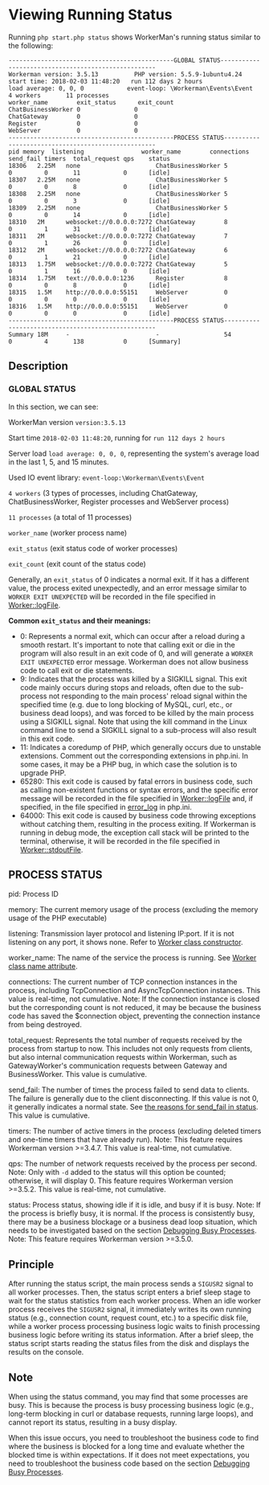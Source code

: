 # Viewing Running Status

Running `php start.php status` shows WorkerMan's running status similar to the following:

``` 
----------------------------------------------GLOBAL STATUS----------------------------------------------------
Workerman version: 3.5.13          PHP version: 5.5.9-1ubuntu4.24
start time: 2018-02-03 11:48:20   run 112 days 2 hours   
load average: 0, 0, 0            event-loop: \Workerman\Events\Event
4 workers       11 processes
worker_name        exit_status      exit_count
ChatBusinessWorker 0               0
ChatGateway        0               0
Register           0               0
WebServer          0               0
----------------------------------------------PROCESS STATUS---------------------------------------------------
pid	memory  listening                worker_name        connections send_fail timers  total_request qps    status
18306	2.25M   none                     ChatBusinessWorker 5           0         0       11            0      [idle]
18307	2.25M   none                     ChatBusinessWorker 5           0         0       8             0      [idle]
18308	2.25M   none                     ChatBusinessWorker 5           0         0       3             0      [idle]
18309	2.25M   none                     ChatBusinessWorker 5           0         0       14            0      [idle]
18310	2M      websocket://0.0.0.0:7272 ChatGateway        8           0         1       31            0      [idle]
18311	2M      websocket://0.0.0.0:7272 ChatGateway        7           0         1       26            0      [idle]
18312	2M      websocket://0.0.0.0:7272 ChatGateway        6           0         1       21            0      [idle]
18313	1.75M   websocket://0.0.0.0:7272 ChatGateway        5           0         1       16            0      [idle]
18314	1.75M   text://0.0.0.0:1236      Register           8           0         0       8             0      [idle]
18315	1.5M    http://0.0.0.0:55151     WebServer          0           0         0       0             0      [idle]
18316	1.5M    http://0.0.0.0:55151     WebServer          0           0         0       0             0      [idle]
----------------------------------------------PROCESS STATUS---------------------------------------------------
Summary	18M     -                        -                  54          0         4       138           0      [Summary]
```
  
## Description   

### GLOBAL STATUS

In this section, we can see:

WorkerMan version `version:3.5.13`

Start time `2018-02-03 11:48:20`, running for `run 112 days 2 hours`

Server load `load average: 0, 0, 0`, representing the system's average load in the last 1, 5, and 15 minutes.

Used IO event library: `event-loop:\Workerman\Events\Event`

`4 workers` (3 types of processes, including ChatGateway, ChatBusinessWorker, Register processes and WebServer process)

`11 processes` (a total of 11 processes)

`worker_name` (worker process name)

`exit_status` (exit status code of worker processes)

`exit_count` (exit count of the status code)

Generally, an `exit_status` of 0 indicates a normal exit. If it has a different value, the process exited unexpectedly, and an error message similar to `WORKER EXIT UNEXPECTED` will be recorded in the file specified in [Worker::logFile](worker/log-file.md).

**Common `exit_status` and their meanings:**

* 0: Represents a normal exit, which can occur after a reload during a smooth restart. It's important to note that calling exit or die in the program will also result in an exit code of 0, and will generate a `WORKER EXIT UNEXPECTED` error message. Workerman does not allow business code to call exit or die statements.
* 9: Indicates that the process was killed by a SIGKILL signal. This exit code mainly occurs during stops and reloads, often due to the sub-process not responding to the main process' reload signal within the specified time (e.g. due to long blocking of MySQL, curl, etc., or business dead loops), and was forced to be killed by the main process using a SIGKILL signal. Note that using the kill command in the Linux command line to send a SIGKILL signal to a sub-process will also result in this exit code.
* 11: Indicates a coredump of PHP, which generally occurs due to unstable extensions. Comment out the corresponding extensions in php.ini. In some cases, it may be a PHP bug, in which case the solution is to upgrade PHP.
* 65280: This exit code is caused by fatal errors in business code, such as calling non-existent functions or syntax errors, and the specific error message will be recorded in the file specified in [Worker::logFile](worker/log-file.md) and, if specified, in the file specified in [error_log](https://php.net/manual/en/errorfunc.configuration.php#ini.error-log) in php.ini.
* 64000: This exit code is caused by business code throwing exceptions without catching them, resulting in the process exiting. If Workerman is running in debug mode, the exception call stack will be printed to the terminal, otherwise, it will be recorded in the file specified in [Worker::stdoutFile](worker/stdout-file.md).

## PROCESS STATUS

pid: Process ID

memory: The current memory usage of the process (excluding the memory usage of the PHP executable)

listening: Transmission layer protocol and listening IP:port. If it is not listening on any port, it shows none. Refer to [Worker class constructor](worker/construct.md).

worker_name: The name of the service the process is running. See [Worker class name attribute](worker/name.md).

connections: The current number of TCP connection instances in the process, including TcpConnection and AsyncTcpConnection instances. This value is real-time, not cumulative. Note: If the connection instance is closed but the corresponding count is not reduced, it may be because the business code has saved the $connection object, preventing the connection instance from being destroyed.

total_request: Represents the total number of requests received by the process from startup to now. This includes not only requests from clients, but also internal communication requests within Workerman, such as GatewayWorker's communication requests between Gateway and BusinessWorker. This value is cumulative.

send_fail: The number of times the process failed to send data to clients. The failure is generally due to the client disconnecting. If this value is not 0, it generally indicates a normal state. See [the reasons for send_fail in status](../faq/about-send-fail.md). This value is cumulative.

timers: The number of active timers in the process (excluding deleted timers and one-time timers that have already run). Note: This feature requires Workerman version >=3.4.7. This value is real-time, not cumulative.

qps: The number of network requests received by the process per second. Note: Only with `-d` added to the status will this option be counted; otherwise, it will display 0. This feature requires Workerman version >=3.5.2. This value is real-time, not cumulative.

status: Process status, showing idle if it is idle, and busy if it is busy. Note: If the process is briefly busy, it is normal. If the process is consistently busy, there may be a business blockage or a business dead loop situation, which needs to be investigated based on the section [Debugging Busy Processes](busy-process.md). Note: This feature requires Workerman version >=3.5.0.

## Principle

After running the status script, the main process sends a `SIGUSR2` signal to all worker processes. Then, the status script enters a brief sleep stage to wait for the status statistics from each worker process. When an idle worker process receives the `SIGUSR2` signal, it immediately writes its own running status (e.g., connection count, request count, etc.) to a specific disk file, while a worker process processing business logic waits to finish processing business logic before writing its status information. After a brief sleep, the status script starts reading the status files from the disk and displays the results on the console.

## Note

When using the status command, you may find that some processes are busy. This is because the process is busy processing business logic (e.g., long-term blocking in curl or database requests, running large loops), and cannot report its status, resulting in a busy display.

When this issue occurs, you need to troubleshoot the business code to find where the business is blocked for a long time and evaluate whether the blocked time is within expectations. If it does not meet expectations, you need to troubleshoot the business code based on the section [Debugging Busy Processes](busy-process.md).
